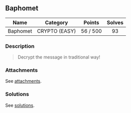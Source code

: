 ## Baphomet

|  Name  |  Category  |  Points  |  Solves  |
| :----: | :----: | :----: | :----: |
|  Baphomet  |  CRYPTO (EASY)  |  56 / 500  |  93  |

### Description
> Decrypt the message in traditional way!

### Attachments
See [attachments](https://github.com/roadicing/ctf-writeups/tree/main/2022/cryptoctf/baphomet/attachments).

### Solutions
See [solutions](https://github.com/roadicing/ctf-writeups/tree/main/2022/cryptoctf/baphomet/solutions).
